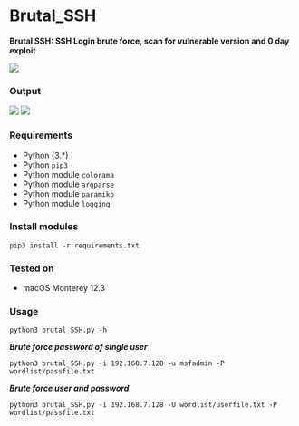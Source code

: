 # Brutal_SSH

**Brutal SSH: SSH Login brute force, scan for vulnerable version and 0 day exploit**

<img src="https://i.imgur.com/DoIksgM.png" />

### Output

<img src="https://i.imgur.com/GcIBpFZ.png" />

<img src="https://i.imgur.com/VF7C9bp.png" />

### Requirements

- Python (3.*)
- Python `pip3`
- Python module `colorama`
- Python module `argparse`
- Python module `paramiko`
- Python module `logging`

### Install modules

	pip3 install -r requirements.txt

### Tested on

- macOS Monterey 12.3

### Usage

	python3 brutal_SSH.py -h

***Brute force password of single user***
	
	python3 brutal_SSH.py -i 192.168.7.128 -u msfadmin -P wordlist/passfile.txt

***Brute force user and password***
	
	python3 brutal_SSH.py -i 192.168.7.128 -U wordlist/userfile.txt -P wordlist/passfile.txt


